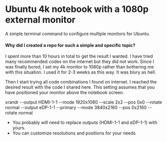 # Ubuntu 4k notebook with a 1080p external monitor
A simple terminal command to configure multiple monitors for Ubuntu.


#### Why did I created a repo for such a simple and specific topic?

I spent more than 10 hours in total to get the result I wanted. I have tried many recommended codes on the internet but they did not work. Since I was finally bored, I set my 4k monitor to 1080p rather than bothering me with this situation. I used it for 2-3 weeks as this way. It was blury as hell.

Then I start trying all code combinations I found on internet. I reached the desired result with the code I shared here. This setting assumes that you have positioned your monitor above the notebook screen.


xrandr --output HDMI-1-1 --mode 1920x1080 --scale 2x2 --pos 0x0 --rotate normal --output eDP-1-1 --primary --mode 3840x2160 --pos 0x2160 --rotate normal


- You probably will need to replace outputs (HDMI-1-1 and eDP-1-1) with yours.
- You can customize resolutions and positions for your needs
